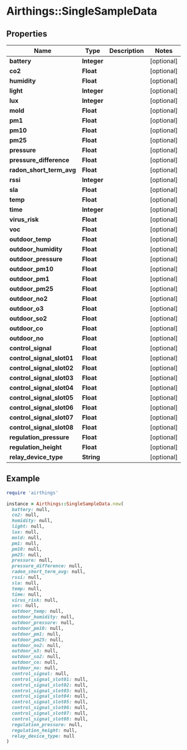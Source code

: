 # Airthings::SingleSampleData

## Properties

| Name | Type | Description | Notes |
| ---- | ---- | ----------- | ----- |
| **battery** | **Integer** |  | [optional] |
| **co2** | **Float** |  | [optional] |
| **humidity** | **Float** |  | [optional] |
| **light** | **Integer** |  | [optional] |
| **lux** | **Integer** |  | [optional] |
| **mold** | **Float** |  | [optional] |
| **pm1** | **Float** |  | [optional] |
| **pm10** | **Float** |  | [optional] |
| **pm25** | **Float** |  | [optional] |
| **pressure** | **Float** |  | [optional] |
| **pressure_difference** | **Float** |  | [optional] |
| **radon_short_term_avg** | **Float** |  | [optional] |
| **rssi** | **Integer** |  | [optional] |
| **sla** | **Float** |  | [optional] |
| **temp** | **Float** |  | [optional] |
| **time** | **Integer** |  | [optional] |
| **virus_risk** | **Float** |  | [optional] |
| **voc** | **Float** |  | [optional] |
| **outdoor_temp** | **Float** |  | [optional] |
| **outdoor_humidity** | **Float** |  | [optional] |
| **outdoor_pressure** | **Float** |  | [optional] |
| **outdoor_pm10** | **Float** |  | [optional] |
| **outdoor_pm1** | **Float** |  | [optional] |
| **outdoor_pm25** | **Float** |  | [optional] |
| **outdoor_no2** | **Float** |  | [optional] |
| **outdoor_o3** | **Float** |  | [optional] |
| **outdoor_so2** | **Float** |  | [optional] |
| **outdoor_co** | **Float** |  | [optional] |
| **outdoor_no** | **Float** |  | [optional] |
| **control_signal** | **Float** |  | [optional] |
| **control_signal_slot01** | **Float** |  | [optional] |
| **control_signal_slot02** | **Float** |  | [optional] |
| **control_signal_slot03** | **Float** |  | [optional] |
| **control_signal_slot04** | **Float** |  | [optional] |
| **control_signal_slot05** | **Float** |  | [optional] |
| **control_signal_slot06** | **Float** |  | [optional] |
| **control_signal_slot07** | **Float** |  | [optional] |
| **control_signal_slot08** | **Float** |  | [optional] |
| **regulation_pressure** | **Float** |  | [optional] |
| **regulation_height** | **Float** |  | [optional] |
| **relay_device_type** | **String** |  | [optional] |

## Example

```ruby
require 'airthings'

instance = Airthings::SingleSampleData.new(
  battery: null,
  co2: null,
  humidity: null,
  light: null,
  lux: null,
  mold: null,
  pm1: null,
  pm10: null,
  pm25: null,
  pressure: null,
  pressure_difference: null,
  radon_short_term_avg: null,
  rssi: null,
  sla: null,
  temp: null,
  time: null,
  virus_risk: null,
  voc: null,
  outdoor_temp: null,
  outdoor_humidity: null,
  outdoor_pressure: null,
  outdoor_pm10: null,
  outdoor_pm1: null,
  outdoor_pm25: null,
  outdoor_no2: null,
  outdoor_o3: null,
  outdoor_so2: null,
  outdoor_co: null,
  outdoor_no: null,
  control_signal: null,
  control_signal_slot01: null,
  control_signal_slot02: null,
  control_signal_slot03: null,
  control_signal_slot04: null,
  control_signal_slot05: null,
  control_signal_slot06: null,
  control_signal_slot07: null,
  control_signal_slot08: null,
  regulation_pressure: null,
  regulation_height: null,
  relay_device_type: null
)
```


